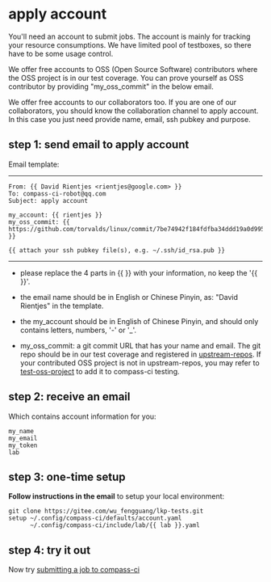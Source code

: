 # apply account

You'll need an account to submit jobs. The account is mainly for tracking your resource consumptions.
We have limited pool of testboxes, so there have to be some usage control.

We offer free accounts to OSS (Open Source Software) contributors where the OSS project is in our test coverage.
You can prove yourself as OSS contributor by providing "my_oss_commit" in the below email.

We offer free accounts to our collaborators too. If you are one of our
collaborators, you should know the collaboration channel to apply account.
In this case you just need provide name, email, ssh pubkey and purpose.

## step 1: send email to apply account

Email template:

---
	From: {{ David Rientjes <rientjes@google.com> }}
	To: compass-ci-robot@qq.com
	Subject: apply account

	my_account: {{ rientjes }}
	my_oss_commit: {{ https://github.com/torvalds/linux/commit/7be74942f184fdfba34ddd19a0d995deb34d4a03 }}

	{{ attach your ssh pubkey file(s), e.g. ~/.ssh/id_rsa.pub }}

---

- please replace the 4 parts in {{ }} with your information, no keep the '{{ }}'.

- the email name should be in English or Chinese Pinyin, as: "David Rientjes" in the template.

- the my_account should be in English of Chinese Pinyin, and should only contains letters, numbers, '-' or '_'.

- my_oss_commit: a git commit URL that has your name and email.
  The git repo should be in our test coverage and registered in
  [upstream-repos](https://gitee.com/wu_fengguang/upstream-repos).
  If your contributed OSS project is not in upstream-repos, you may refer to
  [test-oss-project](https://gitee.com/wu_fengguang/compass-ci/blob/master/doc/manual/test-oss-project.en.md)
  to add it to compass-ci testing.

## step 2: receive an email

Which contains account information for you:

	my_name
	my_email
	my_token
	lab

## step 3: one-time setup

**Follow instructions in the email** to setup your local environment:

	git clone https://gitee.com/wu_fengguang/lkp-tests.git
	setup ~/.config/compass-ci/defaults/account.yaml
	      ~/.config/compass-ci/include/lab/{{ lab }}.yaml

## step 4: try it out

Now try [submitting a job to compass-ci](https://gitee.com/wu_fengguang/compass-ci/blob/master/doc/manual/submit-job.en.md)

